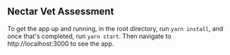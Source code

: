 ## Nectar Vet Assessment

To get the app up and running, in the root directory, run `yarn install`, and once that's completed, run `yarn start`. Then navigate to http://localhost:3000 to see the app.